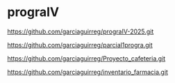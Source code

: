 # prograIV
https://github.com/garciaguirreg/prograIV-2025.git

https://github.com/garciaguirreg/parcial1progra.git

https://github.com/garciaguirreg/Proyecto_cafeteria.git

https://github.com/garciaguirreg/inventario_farmacia.git
